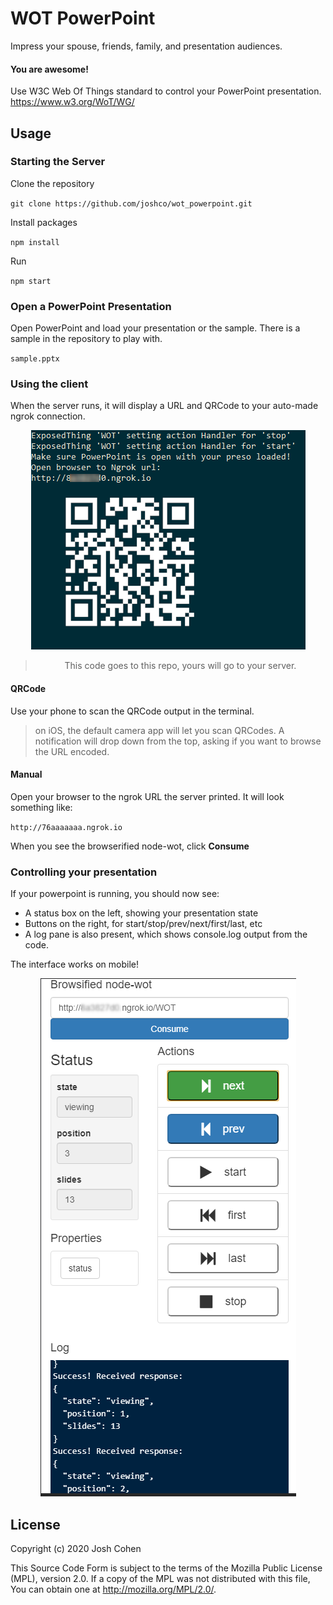 
WOT PowerPoint
=========
Impress your spouse, friends, family, and presentation audiences.  

#### You are awesome!

Use W3C Web Of Things standard to control your PowerPoint presentation. 
https://www.w3.org/WoT/WG/

Usage
-----

### Starting the Server

Clone the repository

`git clone https://github.com/joshco/wot_powerpoint.git`

Install packages

`npm install`

Run

`npm start`

### Open a PowerPoint Presentation
Open PowerPoint and load your presentation or the sample.
There is a sample in the repository to play with.

`sample.pptx`

### Using the client
When the server runs, it will display a URL and QRCode to your auto-made ngrok connection.

<div markdown="1" align="center">

![npm start](public/images/node_start_output.png)
> This code goes to this repo, yours will go to your server.  

</div>

#### QRCode

Use your phone to scan the QRCode output in the terminal.  
> on iOS, the default camera app will let you scan QRCodes.  A notification will drop down from the top, asking if you want to browse the URL encoded.

#### Manual

Open your browser to the ngrok URL the server printed.  It will look something like:
 
`http://76aaaaaaa.ngrok.io`

When you see the browserified node-wot, click __Consume__

### Controlling your presentation
If your powerpoint is running, you should now see:
* A status box on the left, showing your presentation state
* Buttons on the right, for start/stop/prev/next/first/last, etc
* A log pane is also present, which shows console.log output from the code. 

The interface works on mobile!

<div markdown="1" align="center">

![Mobile Example](public/images/mobile_example.png)
</div>


License
-------

Copyright (c) 2020 Josh Cohen

This Source Code Form is subject to the terms of the Mozilla Public
License (MPL), version 2.0. If a copy of the MPL was not distributed
with this file, You can obtain one at http://mozilla.org/MPL/2.0/.


